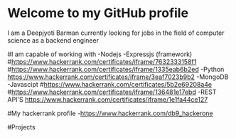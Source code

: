 # Welcome to my GitHub profile
I am a Deepjyoti Barman currently looking for jobs in the field of computer science as a backend engineer

#I am capable of working with 
-Nodejs
  -Expressjs (framework)
  #https://www.hackerrank.com/certificates/iframe/7632333158f1
  #https://www.hackerrank.com/certificates/iframe/1335eab6b2ed
-Python
  https://www.hackerrank.com/certificates/iframe/3eaf7023b9b2
-MongoDB
-Javascipt
  #https://www.hackerrank.com/certificates/5b2e69208a4e
  #https://www.hackerrank.com/certificates/iframe/136481e17ebd
-REST API'S
  https://www.hackerrank.com/certificates/iframe/1e1fa44ce127

#My hackerrank profile
-https://www.hackerrank.com/db9_hackerone

#Projects
